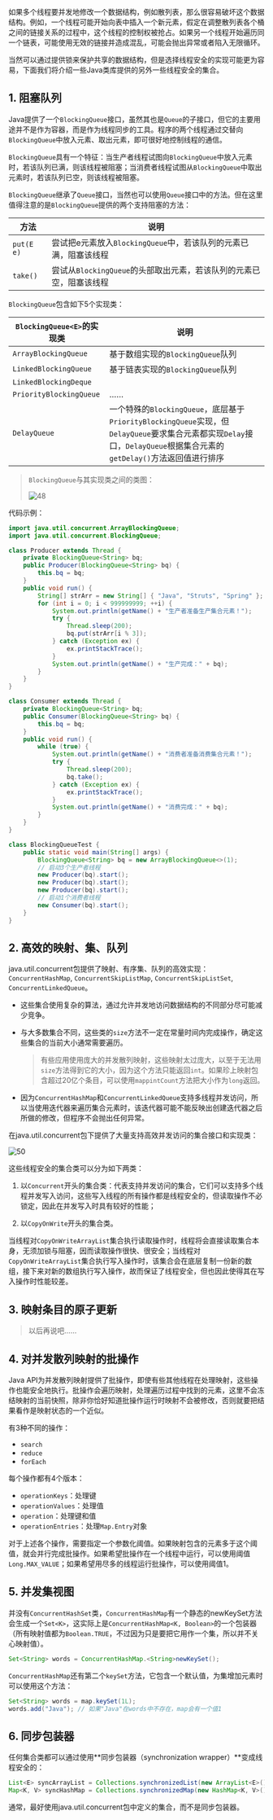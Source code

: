 如果多个线程要并发地修改一个数据结构，例如散列表，那么很容易破坏这个数据结构。例如，一个线程可能开始向表中插入一个新元素，假定在调整散列表各个桶之间的链接关系的过程中，这个线程的控制权被抢占。如果另一个线程开始遍历同一个链表，可能使用无效的链接并造成混乱，可能会抛出异常或者陷入无限循环。

当然可以通过提供锁来保护共享的数据结构，但是选择线程安全的实现可能更为容易，下面我们将介绍一些Java类库提供的另外一些线程安全的集合。

## 1. 阻塞队列

Java提供了一个`BlockingQueue`接口，虽然其也是`Queue`的子接口，但它的主要用途并不是作为容器，而是作为线程同步的工具。程序的两个线程通过交替向`BlockingQueue`中放入元素、取出元素，即可很好地控制线程的通信。

`BlockingQueue`具有一个特征：当生产者线程试图向`BlockingQueue`中放入元素时，若该队列已满，则该线程被阻塞；当消费者线程试图从`BlockingQueue`中取出元素时，若该队列已空，则该线程被阻塞。

`BlockingQueue`继承了`Queue`接口，当然也可以使用`Queue`接口中的方法。但在这里值得注意的是`BlockingQueue`提供的两个支持阻塞的方法：

| 方法       | 说明                                                         |
| ---------- | ------------------------------------------------------------ |
| `put(E e)` | 尝试把e元素放入`BlockingQueue`中，若该队列的元素已满，阻塞该线程 |
| `take()`   | 尝试从`BlockingQueue`的头部取出元素，若该队列的元素已空，阻塞该线程 |

`BlockingQueue`包含如下5个实现类：

| `BlockingQueue<E>`的实现类 | 说明                                                         |
| -------------------------- | ------------------------------------------------------------ |
| `ArrayBlockingQueue`       | 基于数组实现的`BlockingQueue`队列                            |
| `LinkedBlockingQueue`      | 基于链表实现的`BlockingQueue`队列                            |
| `LinkedBlockingDeque`      |                                                              |
| `PriorityBlockingQueue`    | ……                                                           |
| `DelayQueue`               | 一个特殊的`BlockingQueue`，底层基于`PriorityBlockingQueue`实现，但`DelayQueue`要求集合元素都实现`Delay`接口，`DelayQueue`根据集合元素的`getDelay()`方法返回值进行排序 |

> `BlockingQueue`与其实现类之间的类图：
>
> ![48](https://chua-n.gitee.io/figure-bed/notebook/Java/48.png)

代码示例：

```java
import java.util.concurrent.ArrayBlockingQueue;
import java.util.concurrent.BlockingQueue;

class Producer extends Thread {
    private BlockingQueue<String> bq;
    public Producer(BlockingQueue<String> bq) {
        this.bq = bq;
    }
    public void run() {
        String[] strArr = new String[] { "Java", "Struts", "Spring" };
        for (int i = 0; i < 999999999; ++i) {
            System.out.println(getName() + "生产者准备生产集合元素！");
            try {
                Thread.sleep(200);
                bq.put(strArr[i % 3]);
            } catch (Exception ex) {
                ex.printStackTrace();
            }
            System.out.println(getName() + "生产完成：" + bq);
        }
    }
}

class Consumer extends Thread {
    private BlockingQueue<String> bq;
    public Consumer(BlockingQueue<String> bq) {
        this.bq = bq;
    }
    public void run() {
        while (true) {
            System.out.println(getName() + "消费者准备消费集合元素！");
            try {
                Thread.sleep(200);
                bq.take();
            } catch (Exception ex) {
                ex.printStackTrace();
            }
            System.out.println(getName() + "消费完成：" + bq);
        }
    }
}

class BlockingQueueTest {
    public static void main(String[] args) {
        BlockingQueue<String> bq = new ArrayBlockingQueue<>(1);
        // 启动3个生产者线程
        new Producer(bq).start();
        new Producer(bq).start();
        new Producer(bq).start();
        // 启动1个消费者线程
        new Consumer(bq).start();
    }
}
```

## 2. 高效的映射、集、队列

java.util.concurrent包提供了映射、有序集、队列的高效实现：`ConcurrentHashMap`, `ConcurrentSkipListMap`, `ConcurrentSkipListSet`, `ConcurrentLinkedQueue`。

- 这些集合使用复杂的算法，通过允许并发地访问数据结构的不同部分尽可能减少竞争。

- 与大多数集合不同，这些类的`size`方法不一定在常量时间内完成操作，确定这些集合的当前大小通常需要遍历。

    > 有些应用使用庞大的并发散列映射，这些映射太过庞大，以至于无法用`size`方法得到它的大小，因为这个方法只能返回`int`。如果珍上映射包含超过20亿个条目，可以使用`mappintCount`方法把大小作为`long`返回。
    
- 因为`ConcurrentHashMap`和`ConcurrentLinkedQueue`支持多线程并发访问，所以当使用迭代器来遍历集合元素时，该迭代器可能不能反映出创建迭代器之后所做的修改，但程序不会抛出任何异常。

在java.util.concurrent包下提供了大量支持高效并发访问的集合接口和实现类：

![50](https://chua-n.gitee.io/figure-bed/notebook/Java/50.png)

这些线程安全的集合类可以分为如下两类：

1. 以`Concurrent`开头的集合类：代表支持并发访问的集合，它们可以支持多个线程并发写入访问，这些写入线程的所有操作都是线程安全的，但读取操作不必锁定，因此在并发写入时具有较好的性能；

2. 以`CopyOnWrite`开头的集合类。

当线程对`CopyOnWriteArrayList`集合执行读取操作时，线程将会直接读取集合本身，无须加锁与阻塞，因而读取操作很快、很安全；当线程对`CopyOnWriteArrayList`集合执行写入操作时，该集合会在底层复制一份新的数组，接下来对新的数组执行写入操作，故而保证了线程安全，但也因此使得其在写入操作时性能较差。

## 3. 映射条目的原子更新

> 以后再说吧......

## 4. 对并发散列映射的批操作

Java API为并发散列映射提供了批操作，即使有些其他线程在处理映射，这些操作也能安全地执行。批操作会遍历映射，处理遍历过程中找到的元素，这里不会冻结映射的当前快照，除非你恰好知道批操作运行时映射不会被修改，否则就要把结果看作是映射状态的一个近似。

有3种不同的操作：

- `search`
- `reduce`
- `forEach`

每个操作都有4个版本：

- `operationKeys`：处理键
- `operationValues`：处理值
- `operation`：处理键和值
- `operationEntries`：处理`Map.Entry`对象

对于上述各个操作，需要指定一个参数化阈值。如果映射包含的元素多于这个阈值，就会并行完成批操作。如果希望批操作在一个线程中运行，可以使用阈值`Long.MAX_VALUE`；如果希望用尽多的线程运行批操作，可以使用阈值1。

## 5. 并发集视图

并没有`ConcurrentHashSet`类，`ConcurrentHashMap`有一个静态的newKeySet方法会生成一个`Set<K>`，这实际上是`ConcurrentHashMap<K, Boolean>`的一个包装器（所有映射值都为`Boolean.TRUE`，不过因为只是要把它用作一个集，所以并不关心映射值）。

```java
Set<String> words = ConcurrentHashMap.<String>newKeySet();
```

`ConcurrentHashMap`还有第二个`keySet`方法，它包含一个默认值，为集增加元素时可以使用这个方法：

```java
Set<String> words = map.keySet(1L);
words.add("Java"); // 如果"Java"在words中不存在，map会有一个值1
```

## 6. 同步包装器

任何集合类都可以通过使用**同步包装器（synchronization wrapper）**变成线程安全的：

```java
List<E> syncArrayList = Collections.synchronizedList(new ArrayList<E>());
Map<K, V> syncHashMap = Collections.synchronizedMap(new HashMap<K, V>());
```

通常，最好使用java.util.concurrent包中定义的集合，而不是同步包装器。